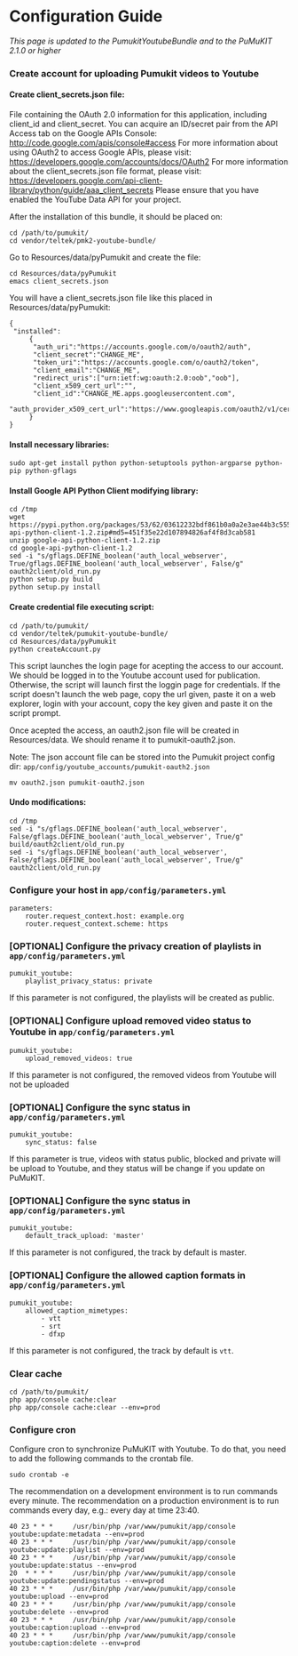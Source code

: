Configuration Guide
===================

*This page is updated to the PumukitYoutubeBundle and to the PuMuKIT 2.1.0 or higher*

### Create account for uploading Pumukit videos to Youtube

#### Create client_secrets.json file:

File containing the OAuth 2.0 information for this application, including client_id and client_secret. You can acquire an ID/secret pair from the API Access tab on the Google APIs Console:
http://code.google.com/apis/console#access
For more information about using OAuth2 to access Google APIs, please visit:
https://developers.google.com/accounts/docs/OAuth2
For more information about the client_secrets.json file format, please visit:
https://developers.google.com/api-client-library/python/guide/aaa_client_secrets
Please ensure that you have enabled the YouTube Data API for your project.

After the installation of this bundle, it should be placed on:

```
cd /path/to/pumukit/
cd vendor/teltek/pmk2-youtube-bundle/
```

Go to Resources/data/pyPumukit and create the file:

```
cd Resources/data/pyPumukit
emacs client_secrets.json
```

You will have a client_secrets.json file like this placed in Resources/data/pyPumukit:

```
{
 "installed":
     {
      "auth_uri":"https://accounts.google.com/o/oauth2/auth",
      "client_secret":"CHANGE_ME",
      "token_uri":"https://accounts.google.com/o/oauth2/token",
      "client_email":"CHANGE_ME",
      "redirect_uris":["urn:ietf:wg:oauth:2.0:oob","oob"],
      "client_x509_cert_url":"",
      "client_id":"CHANGE_ME.apps.googleusercontent.com",
      "auth_provider_x509_cert_url":"https://www.googleapis.com/oauth2/v1/certs"
     }
}
```

#### Install necessary libraries:

```
sudo apt-get install python python-setuptools python-argparse python-pip python-gflags
```

#### Install Google API Python Client modifying library:

```
cd /tmp
wget https://pypi.python.org/packages/53/62/03612232bdf861b0a0a2e3ae44b3c555e8c8a50eb2d9e472bb29664c0772/google-api-python-client-1.2.zip#md5=451f35e22d107894826af4f8d3cab581
unzip google-api-python-client-1.2.zip
cd google-api-python-client-1.2
sed -i "s/gflags.DEFINE_boolean('auth_local_webserver', True/gflags.DEFINE_boolean('auth_local_webserver', False/g" oauth2client/old_run.py
python setup.py build
python setup.py install
```

#### Create credential file executing script:

```
cd /path/to/pumukit/
cd vendor/teltek/pumukit-youtube-bundle/
cd Resources/data/pyPumukit
python createAccount.py
```

This script launches the login page for acepting the access to our account. We should be logged in to the Youtube account used for publication. Otherwise, the script will launch first the loggin page for credentials. If the script doesn't launch the web page, copy the url given, paste it on a web explorer, login with your account, copy the key given and paste it on the script prompt.

Once acepted the access, an oauth2.json file will be created in Resources/data. We should rename it to pumukit-oauth2.json.

Note: The json account file can be stored into the Pumukit project config dir: `app/config/youtube_accounts/pumukit-oauth2.json`

```
mv oauth2.json pumukit-oauth2.json
```

#### Undo modifications:

```
cd /tmp
sed -i "s/gflags.DEFINE_boolean('auth_local_webserver', False/gflags.DEFINE_boolean('auth_local_webserver', True/g" build/oauth2client/old_run.py
sed -i "s/gflags.DEFINE_boolean('auth_local_webserver', False/gflags.DEFINE_boolean('auth_local_webserver', True/g" oauth2client/old_run.py
```

### Configure your host in `app/config/parameters.yml`

```
parameters:
    router.request_context.host: example.org
    router.request_context.scheme: https
```

### [OPTIONAL] Configure the privacy creation of playlists in `app/config/parameters.yml`

```
pumukit_youtube:
    playlist_privacy_status: private
```
If this parameter is not configured, the playlists will be created as public.

### [OPTIONAL] Configure upload removed video status to Youtube in `app/config/parameters.yml`

```
pumukit_youtube:
    upload_removed_videos: true
```

If this parameter is not configured, the removed videos from Youtube will not be uploaded


### [OPTIONAL] Configure the sync status in `app/config/parameters.yml`

```
pumukit_youtube:
    sync_status: false
```

If this parameter is true, videos with status public, blocked and private will be upload to Youtube, and they status will be change if you update on PuMuKIT.

### [OPTIONAL] Configure the sync status in `app/config/parameters.yml`

```
pumukit_youtube:
    default_track_upload: 'master'
```

If this parameter is not configured, the track by default is master. 

### [OPTIONAL] Configure the allowed caption formats in `app/config/parameters.yml`

```
pumukit_youtube:
    allowed_caption_mimetypes:
        - vtt
        - srt
        - dfxp
```

If this parameter is not configured, the track by default is `vtt`.


### Clear cache

```
cd /path/to/pumukit/
php app/console cache:clear
php app/console cache:clear --env=prod
```

### Configure cron

Configure cron to synchronize PuMuKIT with Youtube. To do that, you need to add the following commands to the crontab file.

```
sudo crontab -e
```

The recommendation on a development environment is to run commands every minute.
The recommendation on a production environment is to run commands every day, e.g.: every day at time 23:40.

```
40 23 * * *     /usr/bin/php /var/www/pumukit/app/console youtube:update:metadata --env=prod
40 23 * * *     /usr/bin/php /var/www/pumukit/app/console youtube:update:playlist --env=prod
40 23 * * *     /usr/bin/php /var/www/pumukit/app/console youtube:update:status --env=prod
20  * * * *     /usr/bin/php /var/www/pumukit/app/console youtube:update:pendingstatus --env=prod
40 23 * * *     /usr/bin/php /var/www/pumukit/app/console youtube:upload --env=prod
40 23 * * *     /usr/bin/php /var/www/pumukit/app/console youtube:delete --env=prod
40 23 * * *     /usr/bin/php /var/www/pumukit/app/console youtube:caption:upload --env=prod
40 23 * * *     /usr/bin/php /var/www/pumukit/app/console youtube:caption:delete --env=prod
```

